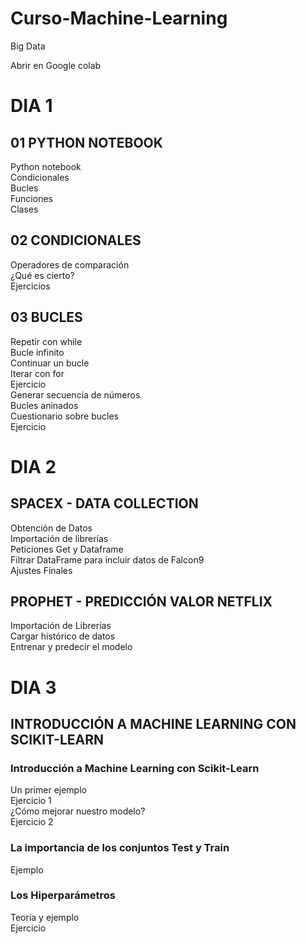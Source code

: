 # Curso-Machine-Learning
Big Data

Abrir en Google colab

# DIA 1

## 01 PYTHON NOTEBOOK
Python notebook\
Condicionales\
Bucles\
Funciones\
Clases

## 02 CONDICIONALES
Operadores de comparación\
¿Qué es cierto?\
Ejercicios

## 03 BUCLES
Repetir con while\
Bucle infinito\
Continuar un bucle\
Iterar con for\
Ejercicio\
Generar secuencia de números\
Bucles aninados\
Cuestionario sobre bucles\
Ejercicio

# DIA 2

## SPACEX - DATA COLLECTION

Obtención de Datos\
Importación de librerías\
Peticiones Get y Dataframe\
Filtrar DataFrame para incluir datos de Falcon9\
Ajustes Finales

## PROPHET - PREDICCIÓN VALOR NETFLIX

Importación de Librerías\
Cargar histórico de datos\
Entrenar y predecir el modelo

# DIA 3

## INTRODUCCIÓN A MACHINE LEARNING CON SCIKIT-LEARN

### Introducción a Machine Learning con Scikit-Learn

Un primer ejemplo\
Ejercicio 1\
¿Cómo mejorar nuestro modelo?\
Ejercicio 2

### La importancia de los conjuntos Test y Train

Ejemplo

### Los Hiperparámetros

Teoría y ejemplo\
Ejercicio
